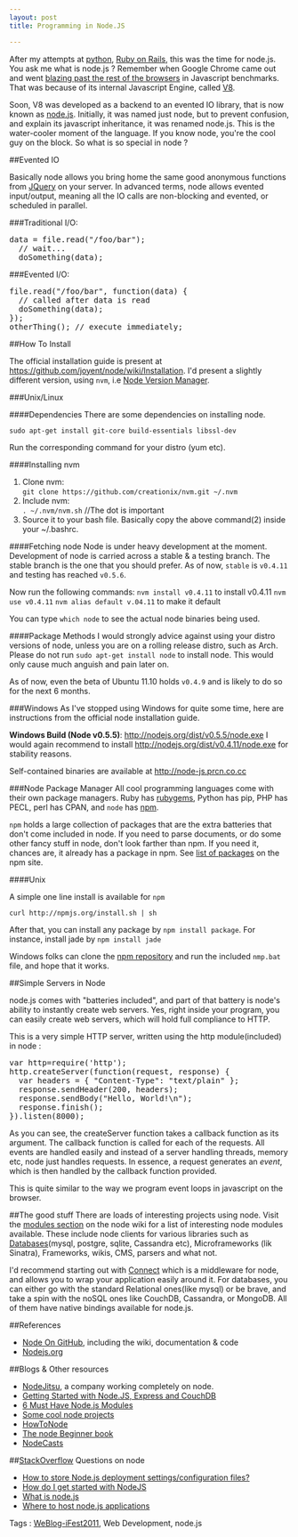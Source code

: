 ```yaml
---
layout: post
title: Programming in Node.JS

---
```


After my attempts at [python](http://captnemo.in/blog/2011/05/16/learning-python), [Ruby on Rails](https://rubyonrails.org), this was the time for node.js. You ask me what is node.js ? Remember when Google Chrome came out and went [blazing past the rest of the browsers](http://stackoverflow.com/questions/40994/is-google-chromes-v8-engine-really-that-good) in Javascript benchmarks. That was because of its internal Javascript Engine, called [V8](http://code.google.com/p/v8/). 

Soon, V8 was developed as a backend to an evented IO library, that is now known as [node.js](http://nodejs.org). Initially, it was named just node, but to prevent confusion, and explain its javascript inheritance, it was renamed node.js. This is the water-cooler moment of the language. If you know node, you're the cool guy on the block. So what is so special in node ? 

##Evented IO

Basically node allows you bring home the same good anonymous functions from [JQuery](http://jquery.org) on your server. In advanced terms, node allows evented input/output, meaning all the IO calls are non-blocking and evented, or scheduled in parallel. 

###Traditional I/O:
<pre class="prettyprint">
data = file.read("/foo/bar");
  // wait...
  doSomething(data);
</pre>

###Evented I/O:
<pre class="prettyprint">
file.read("/foo/bar", function(data) {
  // called after data is read
  doSomething(data);
});
otherThing(); // execute immediately;
</pre>

##How To Install

The official installation guide is present at <https://github.com/joyent/node/wiki/Installation>. I'd present a slightly different version, using `nvm`, i.e [Node Version Manager](https://github.com/creationix/nvm).

###Unix/Linux

####Dependencies
There are some dependencies on installing node.

`sudo apt-get install git-core build-essentials libssl-dev`

Run the corresponding command for your distro (yum etc).

####Installing nvm

1. Clone nvm:  
`git clone https://github.com/creationix/nvm.git ~/.nvm`
2. Include nvm:  
`. ~/.nvm/nvm.sh` //The dot is important
3. Source it to your bash file. Basically copy the above command(2) inside your ~/.bashrc.

####Fetching node
Node is under heavy development at the moment. Development of node is carried across a stable & a testing branch. The stable branch is the one that you should prefer. As of now, `stable` is `v0.4.11` and testing has reached `v0.5.6`. 

Now run the following commands:
`nvm install v0.4.11` to install v0.4.11
`nvm use v0.4.11`
`nvm alias default v.04.11` to make it default

You can type `which node` to see the actual node binaries being used.

####Package Methods
I would strongly advice against using your distro versions of node, unless you are on a rolling release distro, such as Arch. Please do not run `sudo apt-get install node` to install node. This would only cause much anguish and pain later on.

As of now, even the beta of Ubuntu 11.10 holds `v0.4.9` and is likely to do so for the next 6 months. 
 
###Windows
As I've stopped using Windows for quite some time, here are instructions from the official node installation guide.

**Windows Build (Node v0.5.5)**: <http://nodejs.org/dist/v0.5.5/node.exe>
I would again recommend to install <http://nodejs.org/dist/v0.4.11/node.exe> for stability reasons.

Self-contained binaries are available at <http://node-js.prcn.co.cc>

###Node Package Manager
All cool programming languages come with their own package managers. Ruby has [rubygems](htp://rubygems.org), Python has pip, PHP has PECL, perl has CPAN, and `node` has [npm](https://github.com/isaacs/npm).

`npm` holds a large collection of packages that are the extra batteries that don't come included in node. If you need to parse documents, or do some other fancy stuff in node, don't look farther than npm. If you need it, chances are, it already has a package in npm. See [list of packages](http://search.npmjs.org/) on the npm site.

####Unix

A simple one line install is available for `npm`

`curl http://npmjs.org/install.sh | sh`

After that, you can install any package by `npm install package`. For instance, install jade by `npm install jade`

Windows folks can clone the [npm repository](https://github.com/isaacs/npm) and run the included `nmp.bat` file, and hope that it works.

##Simple Servers in Node

node.js comes with "batteries included", and part of that battery is node's ability to instantly create web servers. Yes, right inside your program, you can easily create web servers, which will hold full compliance to HTTP.

This is a very simple HTTP server, written using the http module(included) in node :

<pre class="prettyprint">var http=require('http');
http.createServer(function(request, response) {
  var headers = { "Content-Type": "text/plain" };
  response.sendHeader(200, headers);
  response.sendBody("Hello, World!\n");
  response.finish();
}).listen(8000);
</pre>
As you can see, the createServer function takes a callback function as its argument. The callback function is called for each of the requests. All events are handled easily and instead of a server handling threads, memory etc, node just handles requests. In essence, a request generates an *event*, which is then handled by the callback function provided. 

This is quite similar to the way we program event loops in javascript on the browser.

##The good stuff
There are loads of interesting projects using node. Visit the [modules section](https://github.com/joyent/node/wiki/modules) on the node wiki for a list of interesting node modules available. These include node clients for various libraries such as [Databases](https://github.com/joyent/node/wiki/modules#wiki-database)(mysql, postgre, sqlite, Cassandra etc), Microframeworks (lik Sinatra), Frameworks, wikis, CMS, parsers and what not.

I'd recommend starting out with [Connect](https://github.com/senchalabs/Connect) which is a middleware for node, and allows you to wrap your application easily around it. For databases, you can either go with the standard Relational ones(like mysql) or be brave, and take a spin with the noSQL ones like CouchDB, Cassandra, or MongoDB. All of them have native bindings available for node.js.

##References
* [Node On GitHub](https://github.com/joyent/node/), including the wiki, documentation & code
* [Nodejs.org](http://nodejs.org/)

##Blogs & Other resources
* [NodeJitsu](http://blog.nodejitsu.com/), a company working completely on node.
* [Getting Started with Node.JS, Express and CouchDB](http://www.bytemuse.com/2011/06/getting-started-with-node-js-express-and-couchdb/)
* [6 Must Have Node.js Modules](http://blog.nodejitsu.com/6-must-have-nodejs-modules)
* [Some cool node projects](http://addyosmani.com/blog/spotlight-issue1/)
* [HowToNode](http://howtonode.org/)
* [The node Beginner book](http://nodebeginner.org/)
* [NodeCasts](http://nodecasts.org/)

##[StackOverflow](http://stackoverflow.com) Questions on node
* [How to store Node.js deployment settings/configuration files?](http://stackoverflow.com/questions/5869216)
* [How do I get started with NodeJS](http://stackoverflow.com/questions/2353818/how-do-i-get-started-with-nodejs)
* [What is node.js](http://stackoverflow.com/questions/1884724/what-is-node-js)
* [Where to host node.js applications](http://stackoverflow.com/questions/3648993/where-can-i-host-a-node-js-app)

Tags : [WeBlog-iFest2011](http://www.facebook.com/WeBlog2011), Web Development, node.js
